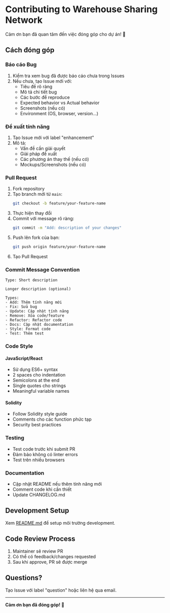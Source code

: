 # Contributing to Warehouse Sharing Network

Cảm ơn bạn đã quan tâm đến việc đóng góp cho dự án! 🎉

## Cách đóng góp

### Báo cáo Bug

1. Kiểm tra xem bug đã được báo cáo chưa trong Issues
2. Nếu chưa, tạo Issue mới với:
   - Tiêu đề rõ ràng
   - Mô tả chi tiết bug
   - Các bước để reproduce
   - Expected behavior vs Actual behavior
   - Screenshots (nếu có)
   - Environment (OS, browser, version...)

### Đề xuất tính năng

1. Tạo Issue mới với label "enhancement"
2. Mô tả:
   - Vấn đề cần giải quyết
   - Giải pháp đề xuất
   - Các phương án thay thế (nếu có)
   - Mockups/Screenshots (nếu có)

### Pull Request

1. Fork repository
2. Tạo branch mới từ `main`:
   ```bash
   git checkout -b feature/your-feature-name
   ```
3. Thực hiện thay đổi
4. Commit với message rõ ràng:
   ```bash
   git commit -m "Add: description of your changes"
   ```
5. Push lên fork của bạn:
   ```bash
   git push origin feature/your-feature-name
   ```
6. Tạo Pull Request

### Commit Message Convention

```
Type: Short description

Longer description (optional)

Types:
- Add: Thêm tính năng mới
- Fix: Sửa bug
- Update: Cập nhật tính năng
- Remove: Xóa code/feature
- Refactor: Refactor code
- Docs: Cập nhật documentation
- Style: Format code
- Test: Thêm test
```

### Code Style

#### JavaScript/React
- Sử dụng ES6+ syntax
- 2 spaces cho indentation
- Semicolons at the end
- Single quotes cho strings
- Meaningful variable names

#### Solidity
- Follow Solidity style guide
- Comments cho các function phức tạp
- Security best practices

### Testing

- Test code trước khi submit PR
- Đảm bảo không có linter errors
- Test trên nhiều browsers

### Documentation

- Cập nhật README nếu thêm tính năng mới
- Comment code khi cần thiết
- Update CHANGELOG.md

## Development Setup

Xem [README.md](README.md) để setup môi trường development.

## Code Review Process

1. Maintainer sẽ review PR
2. Có thể có feedback/changes requested
3. Sau khi approve, PR sẽ được merge

## Questions?

Tạo Issue với label "question" hoặc liên hệ qua email.

---

**Cảm ơn bạn đã đóng góp! 🙏**


